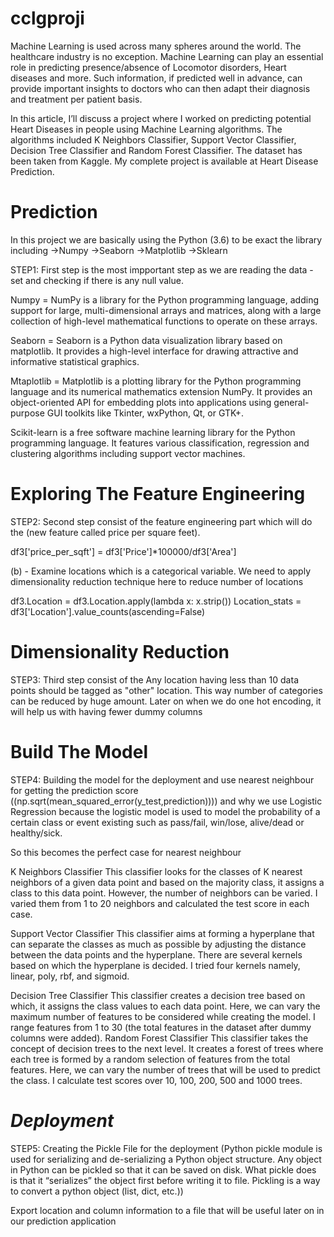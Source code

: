 # cclgproji
Machine Learning is used across many spheres around the world. The healthcare industry is no exception. Machine Learning can play an essential role in predicting presence/absence of Locomotor disorders, Heart diseases and more. Such information, if predicted well in advance, can provide important insights to doctors who can then adapt their diagnosis and treatment per patient basis.

In this article, I’ll discuss a project where I worked on predicting potential Heart Diseases in people using Machine Learning algorithms. The algorithms included K Neighbors Classifier, Support Vector Classifier, Decision Tree Classifier and Random Forest Classifier. The dataset has been taken from Kaggle. My complete project is available at Heart Disease Prediction.


# Prediction 

In this project we are basically using the Python (3.6) to be exact the library including 
->Numpy
->Seaborn
->Matplotlib
->Sklearn

STEP1: First step is the most impportant step as we are reading the data - set and checking if there is any null value.

Numpy = NumPy is a library for the Python programming language, adding support for large, multi-dimensional arrays and matrices, along with a large collection of high-level mathematical functions to operate on these arrays.

Seaborn = Seaborn is a Python data visualization library based on matplotlib. It provides a high-level interface for drawing attractive and informative statistical graphics.

Mtaplotlib = Matplotlib is a plotting library for the Python programming language and its numerical mathematics extension NumPy. It provides an object-oriented API for embedding plots into applications using general-purpose GUI toolkits like Tkinter, wxPython, Qt, or GTK+.

Scikit-learn is a free software machine learning library for the Python programming language. It features various classification, regression and clustering algorithms including support vector machines.


# Exploring The Feature Engineering 

STEP2: Second step consist of the feature engineering part which will do the (new feature called price per square feet).

df3['price_per_sqft'] = df3['Price']*100000/df3['Area']

(b) - Examine locations which is a categorical variable. We need to apply dimensionality reduction technique here to reduce number of locations

df3.Location = df3.Location.apply(lambda x: x.strip())
Location_stats = df3['Location'].value_counts(ascending=False)

# Dimensionality Reduction

STEP3: Third step consist of the Any location having less than 10 data points should be tagged as "other" location. This way number of categories can be reduced by huge amount. Later on when we do one hot encoding, it will help us with having fewer dummy columns

# Build The Model

STEP4: Building the model for the deployment and use nearest neighbour for getting the prediction score ((np.sqrt(mean_squared_error(y_test,prediction)))) and why we use Logistic Regression because the logistic model is used to model the probability of a certain class or event existing such as pass/fail, win/lose, alive/dead or healthy/sick.
 
So this becomes the perfect case for nearest neighbour

K Neighbors Classifier
This classifier looks for the classes of K nearest neighbors of a given data point and based on the majority class, it assigns a class to this data point. However, the number of neighbors can be varied. I varied them from 1 to 20 neighbors and calculated the test score in each case.

Support Vector Classifier
This classifier aims at forming a hyperplane that can separate the classes as much as possible by adjusting the distance between the data points and the hyperplane. There are several kernels based on which the hyperplane is decided. I tried four kernels namely, linear, poly, rbf, and sigmoid.

Decision Tree Classifier
This classifier creates a decision tree based on which, it assigns the class values to each data point. Here, we can vary the maximum number of features to be considered while creating the model. I range features from 1 to 30 (the total features in the dataset after dummy columns were added).
Random Forest Classifier
This classifier takes the concept of decision trees to the next level. It creates a forest of trees where each tree is formed by a random selection of features from the total features. Here, we can vary the number of trees that will be used to predict the class. I calculate test scores over 10, 100, 200, 500 and 1000 trees.

# *Deployment*

STEP5: Creating the Pickle File for the deployment (Python pickle module is used for serializing and de-serializing a Python object structure. Any object in Python can be pickled so that it can be saved on disk. What pickle does is that it “serializes” the object first before writing it to file. Pickling is a way to convert a python object (list, dict, etc.))

Export location and column information to a file that will be useful later on in our prediction application
